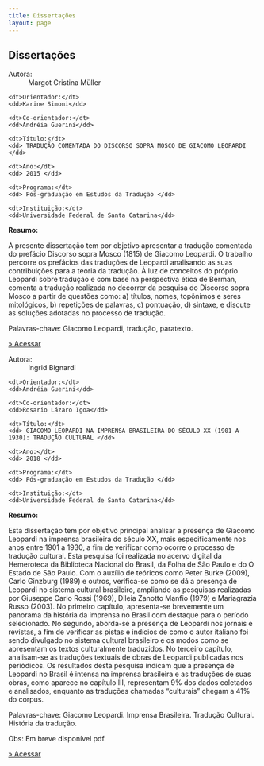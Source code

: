 ```yaml
---
title: Dissertações
layout: page
---
```


<h2 class="page-tile">
Dissertações
</h2>

<!-- <label for="formSearch">O que você procura?</label>
<br>
<input type="text" class="form-search" id="formSearch" name="" value=""> -->

<div class="article-list-wrap radius">
  <dl class="article-list-infos">
    <dt>Autora:</dt>
    <dd>Margot Cristina Müller</dd>

    <dt>Orientador:</dt>
    <dd>Karine Simoni</dd>

    <dt>Co-orientador:</dt>
    <dd>Andréia Guerini</dd>

    <dt>Título:</dt>
    <dd> TRADUÇÃO COMENTADA DO DISCORSO SOPRA MOSCO DE GIACOMO LEOPARDI </dd>

    <dt>Ano:</dt>
    <dd> 2015 </dd>

    <dt>Programa:</dt>
    <dd> Pós-graduação em Estudos da Tradução </dd>

    <dt>Instituição:</dt>
    <dd>Universidade Federal de Santa Catarina</dd>
  </dl>
  <div class="article-list-abstract">
    <b>Resumo: </b>
    <p>
      A presente dissertação tem por objetivo apresentar  a tradução comentada do prefácio Discorso sopra Mosco (1815) de Giacomo Leopardi. O trabalho percorre os prefácios das traduções de Leopardi analisando  as  suas  contribuições  para  a  teoria  da  tradução.  À  luz  de conceitos do próprio Leopardi sobre tradução e com base na perspectiva ética de Berman, comenta a tradução realizada no  decorrer da  pesquisa do Discorso sopra Mosco a partir  de questões como: a) títulos, nomes, topônimos e seres mitológicos, b) repetições  de  palavras, c) pontuação, d) sintaxe, e discute as soluções adotadas no processo de tradução.

Palavras-chave: Giacomo Leopardi, tradução, paratexto.
    </p>
    <p>
      <a class="btn" href="http://tede.ufsc.br/teses/PGET0243-D.pdf" target="_blank">» Acessar</a>
    </p>
  </div>
</div>

<div class="article-list-wrap radius">
  <dl class="article-list-infos">
    <dt>Autora:</dt>
    <dd>Ingrid Bignardi</dd>

    <dt>Orientador:</dt>
    <dd>Andréia Guerini</dd>

    <dt>Co-orientador:</dt>
    <dd>Rosario Lázaro Igoa</dd>

    <dt>Título:</dt>
    <dd> GIACOMO LEOPARDI NA IMPRENSA BRASILEIRA DO SÉCULO XX (1901 A 1930): TRADUÇÃO CULTURAL </dd>

    <dt>Ano:</dt>
    <dd> 2018 </dd>

    <dt>Programa:</dt>
    <dd> Pós-graduação em Estudos da Tradução </dd>

    <dt>Instituição:</dt>
    <dd>Universidade Federal de Santa Catarina</dd>
  </dl>
  <div class="article-list-abstract">
    <b>Resumo: </b>
    <p>
      Esta dissertação tem por objetivo principal analisar a presença de Giacomo Leopardi na imprensa brasileira do século XX, mais especificamente nos anos entre 1901 a 1930, a fim de verificar como ocorre o processo de tradução cultural. Esta pesquisa foi realizada no acervo digital da Hemeroteca da Biblioteca Nacional do Brasil, da Folha de São Paulo e do O Estado de São Paulo. Com o auxílio de teóricos como Peter Burke (2009), Carlo Ginzburg (1989) e outros, verifica-se como se dá a presença de Leopardi no sistema cultural brasileiro, ampliando as pesquisas realizadas por Giuseppe Carlo Rossi (1969), Dileia Zanotto Manfio (1979) e Mariagrazia Russo (2003). No primeiro capítulo, apresenta-se brevemente um panorama da história da imprensa no Brasil com destaque para o período selecionado. No segundo, aborda-se a presença de Leopardi nos jornais e revistas, a fim de verificar as pistas e indícios de como o autor italiano foi sendo divulgado no sistema cultural brasileiro e os modos como se apresentam os textos culturalmente traduzidos. No terceiro capítulo, analisam-se as traduções textuais de obras de Leopardi publicadas nos periódicos. Os resultados desta pesquisa indicam que a presença de Leopardi no Brasil é intensa na imprensa brasileira e as traduções de suas obras, como aparece no capítulo III, representam 9% dos dados coletados e analisados, enquanto as traduções chamadas “culturais” chegam a 41% do corpus.

Palavras-chave: Giacomo Leopardi. Imprensa Brasileira. Tradução Cultural. História da tradução.



Obs: Em breve disponível pdf.
    </p>
    <p>
      <a class="btn" href="">» Acessar</a>
    </p>
  </div>
</div>